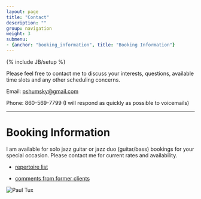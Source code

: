 ```yaml
---
layout: page
title: "Contact"
description: ""
group: navigation
weight: 3
submenu:
- {anchor: "booking_information", title: "Booking Information"}
---
```

{% include JB/setup %}

Please feel free to contact me to discuss your interests, questions, available time slots and any other scheduling concerns.

Email: pshumsky@gmail.com

Phone: 860-569-7799 (I will respond as quickly as possible to voicemails)

<hr>




# Booking Information

I am available for solo jazz guitar or jazz duo (guitar/bass) bookings for your special occasion.
Please contact me for current rates and availability.

* [repertoire list](/guitar_repertoire.html)

* [comments from former clients](/guitar_perf_testimonials.html)


<img src="{{ BASE_PATH }}/assets/images/paul-tux.png" alt="Paul Tux"/>